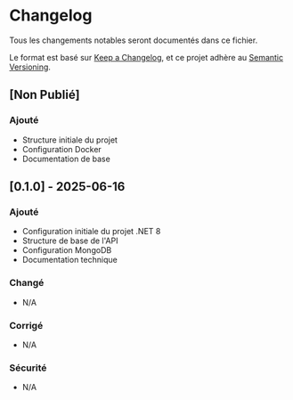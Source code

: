 # Changelog
Tous les changements notables seront documentés dans ce fichier.

Le format est basé sur [Keep a Changelog](https://keepachangelog.com/fr/1.0.0/),
et ce projet adhère au [Semantic Versioning](https://semver.org/spec/v2.0.0.html).

## [Non Publié]

### Ajouté
- Structure initiale du projet
- Configuration Docker
- Documentation de base

## [0.1.0] - 2025-06-16

### Ajouté
- Configuration initiale du projet .NET 8
- Structure de base de l'API
- Configuration MongoDB
- Documentation technique

### Changé
- N/A

### Corrigé
- N/A

### Sécurité
- N/A
